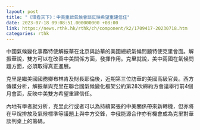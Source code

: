 ```yaml
---
layout: post
title: "《環看天下》：中美重啟氣候會談反映希望重建信任"
date: 2023-07-18 09:08:51.000000000 +08:00
link: https://news.rthk.hk/rthk/ch/component/k2/1709417-20230718.htm
categories: rthk
---
```


中國氣候變化事務特使解振華在北京與訪華的美國總統氣候問題特使克里會面。解振華說，雙方可以在改善中美關係方面，發揮作用。克里就說，美中兩國在氣候問題方面，必須取得真正進展。

克里是繼美國國務卿布林肯及財長耶倫後，近期第三位訪華的美國高級官員。西方傳媒分析，解振華與克里在聯合國氣候變化框架公約第28次締約方會議舉行前4個月會面，反映中美雙方希望重建信任。

內地有學者就分析，克里此行或者可以為持續緊張的中美關係帶來新轉機，但亦將在甲烷排放及氣候標準等議題上與中方交鋒，中俄能源合作亦有機會成為克里對華談判桌上的籌碼。

